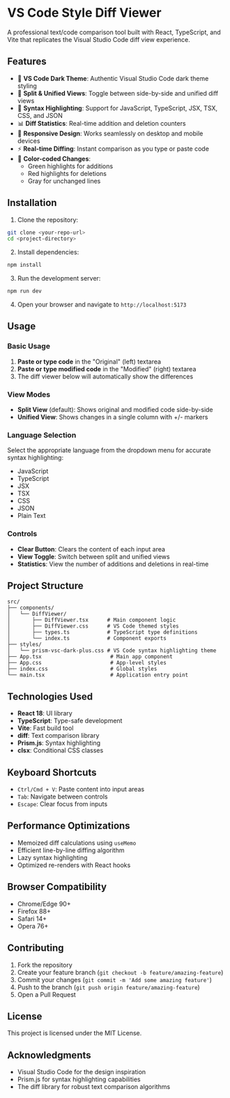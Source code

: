 # VS Code Style Diff Viewer

A professional text/code comparison tool built with React, TypeScript, and Vite that replicates the Visual Studio Code diff view experience.

## Features

- 🎨 **VS Code Dark Theme**: Authentic Visual Studio Code dark theme styling
- 🔀 **Split & Unified Views**: Toggle between side-by-side and unified diff views
- 🎯 **Syntax Highlighting**: Support for JavaScript, TypeScript, JSX, TSX, CSS, and JSON
- 📊 **Diff Statistics**: Real-time addition and deletion counters
- 📱 **Responsive Design**: Works seamlessly on desktop and mobile devices
- ⚡ **Real-time Diffing**: Instant comparison as you type or paste code
- 🎨 **Color-coded Changes**:
  - Green highlights for additions
  - Red highlights for deletions
  - Gray for unchanged lines

## Installation

1. Clone the repository:

```bash
git clone <your-repo-url>
cd <project-directory>
```

2. Install dependencies:

```bash
npm install
```

3. Run the development server:

```bash
npm run dev
```

4. Open your browser and navigate to `http://localhost:5173`

## Usage

### Basic Usage

1. **Paste or type code** in the "Original" (left) textarea
2. **Paste or type modified code** in the "Modified" (right) textarea
3. The diff viewer below will automatically show the differences

### View Modes

- **Split View** (default): Shows original and modified code side-by-side
- **Unified View**: Shows changes in a single column with +/- markers

### Language Selection

Select the appropriate language from the dropdown menu for accurate syntax highlighting:

- JavaScript
- TypeScript
- JSX
- TSX
- CSS
- JSON
- Plain Text

### Controls

- **Clear Button**: Clears the content of each input area
- **View Toggle**: Switch between split and unified views
- **Statistics**: View the number of additions and deletions in real-time

## Project Structure

```
src/
├── components/
│   └── DiffViewer/
│       ├── DiffViewer.tsx      # Main component logic
│       ├── DiffViewer.css      # VS Code themed styles
│       ├── types.ts            # TypeScript type definitions
│       └── index.ts            # Component exports
├── styles/
│   └── prism-vsc-dark-plus.css # VS Code syntax highlighting theme
├── App.tsx                      # Main app component
├── App.css                      # App-level styles
├── index.css                    # Global styles
└── main.tsx                     # Application entry point
```

## Technologies Used

- **React 18**: UI library
- **TypeScript**: Type-safe development
- **Vite**: Fast build tool
- **diff**: Text comparison library
- **Prism.js**: Syntax highlighting
- **clsx**: Conditional CSS classes

## Keyboard Shortcuts

- `Ctrl/Cmd + V`: Paste content into input areas
- `Tab`: Navigate between controls
- `Escape`: Clear focus from inputs

## Performance Optimizations

- Memoized diff calculations using `useMemo`
- Efficient line-by-line diffing algorithm
- Lazy syntax highlighting
- Optimized re-renders with React hooks

## Browser Compatibility

- Chrome/Edge 90+
- Firefox 88+
- Safari 14+
- Opera 76+

## Contributing

1. Fork the repository
2. Create your feature branch (`git checkout -b feature/amazing-feature`)
3. Commit your changes (`git commit -m 'Add some amazing feature'`)
4. Push to the branch (`git push origin feature/amazing-feature`)
5. Open a Pull Request

## License

This project is licensed under the MIT License.

## Acknowledgments

- Visual Studio Code for the design inspiration
- Prism.js for syntax highlighting capabilities
- The diff library for robust text comparison algorithms
